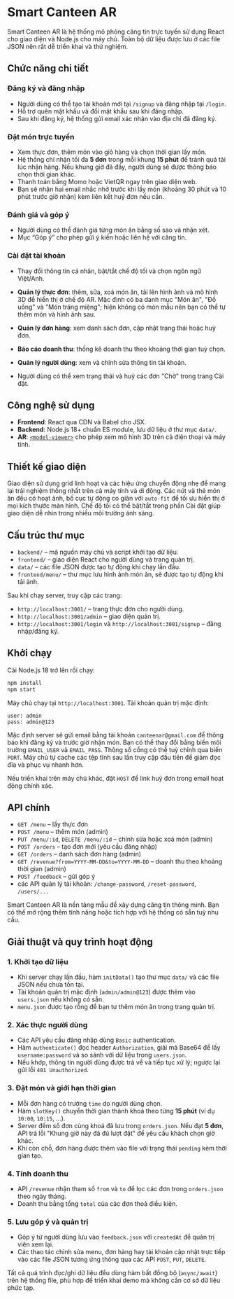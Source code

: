 # Smart Canteen AR

Smart Canteen AR là hệ thống mô phỏng căng tin trực tuyến sử dụng React cho giao diện và Node.js cho máy chủ. Toàn bộ dữ liệu được lưu ở các file JSON nên rất dễ triển khai và thử nghiệm.

## Chức năng chi tiết

### Đăng ký và đăng nhập
- Người dùng có thể tạo tài khoản mới tại `/signup` và đăng nhập tại `/login`.
- Hỗ trợ quên mật khẩu và đổi mật khẩu sau khi đăng nhập.
- Sau khi đăng ký, hệ thống gửi email xác nhận vào địa chỉ đã đăng ký.

### Đặt món trực tuyến
- Xem thực đơn, thêm món vào giỏ hàng và chọn thời gian lấy món.
- Hệ thống chỉ nhận tối đa **5 đơn** trong mỗi khung **15 phút** để tránh quá tải lúc nhận hàng. Nếu khung giờ đã đầy, người dùng sẽ được thông báo chọn thời gian khác.
- Thanh toán bằng Momo hoặc VietQR ngay trên giao diện web.
- Bạn sẽ nhận hai email nhắc nhở trước khi lấy món (khoảng 30 phút và 10 phút trước giờ nhận) kèm liên kết huỷ đơn nếu cần.

### Đánh giá và góp ý
- Người dùng có thể đánh giá từng món ăn bằng số sao và nhận xét.
- Mục “Góp ý” cho phép gửi ý kiến hoặc liên hệ với căng tin.

### Cài đặt tài khoản
- Thay đổi thông tin cá nhân, bật/tắt chế độ tối và chọn ngôn ngữ Việt/Anh.

- **Quản lý thực đơn**: thêm, sửa, xoá món ăn, tải lên hình ảnh và mô hình 3D để hiển thị ở chế độ AR. Mặc định có ba danh mục "Món ăn", "Đồ uống" và "Món tráng miệng"; hiện không có món mẫu nên bạn có thể tự thêm món và hình ảnh sau.
- **Quản lý đơn hàng**: xem danh sách đơn, cập nhật trạng thái hoặc huỷ đơn.
- **Báo cáo doanh thu**: thống kê doanh thu theo khoảng thời gian tuỳ chọn.
- **Quản lý người dùng**: xem và chỉnh sửa thông tin tài khoản.
- Người dùng có thể xem trạng thái và huỷ các đơn "Chờ" trong trang Cài đặt.

## Công nghệ sử dụng
- **Frontend**: React qua CDN và Babel cho JSX.
- **Backend**: Node.js 18+ chuẩn ES module, lưu dữ liệu ở thư mục `data/`.
- **AR**: [`<model-viewer>`](https://modelviewer.dev) cho phép xem mô hình 3D trên cả điện thoại và máy tính.

## Thiết kế giao diện
Giao diện sử dụng grid linh hoạt và các hiệu ứng chuyển động nhẹ để mang lại trải nghiệm thống nhất trên cả máy tính và di động. Các nút và thẻ món ăn đều có hoạt ảnh, bố cục tự động co giãn với `auto-fit` để tối ưu hiển thị ở mọi kích thước màn hình.
Chế độ tối có thể bật/tắt trong phần Cài đặt giúp giao diện dễ nhìn trong nhiều môi trường ánh sáng.

## Cấu trúc thư mục
- `backend/` – mã nguồn máy chủ và script khởi tạo dữ liệu.
- `frontend/` – giao diện React cho người dùng và trang quản trị.
- `data/` – các file JSON được tạo tự động khi chạy lần đầu.
- `frontend/menu/` – thư mục lưu hình ảnh món ăn, sẽ được tạo tự động khi tải ảnh.

Sau khi chạy server, truy cập các trang:
- `http://localhost:3001/` – trang thực đơn cho người dùng.
- `http://localhost:3001/admin` – giao diện quản trị.
- `http://localhost:3001/login` và `http://localhost:3001/signup` – đăng nhập/đăng ký.

## Khởi chạy
Cài Node.js 18 trở lên rồi chạy:
```bash
npm install
npm start
```
Máy chủ chạy tại `http://localhost:3001`. Tài khoản quản trị mặc định:
```
user: admin
pass: admin@123
```
Mặc định server sẽ gửi email bằng tài khoản `canteenar@gmail.com` để thông báo
khi đăng ký và trước giờ nhận món. Bạn có thể thay đổi bằng biến môi trường
 `EMAIL_USER` và `EMAIL_PASS`. Thông số cổng có thể tuỳ chỉnh qua biến `PORT`.
Máy chủ tự cache các tệp tĩnh sau lần truy cập đầu tiên để giảm đọc đĩa và phục vụ nhanh hơn.

Nếu triển khai trên máy chủ khác, đặt `HOST` để link huỷ đơn trong email hoạt động chính xác.

## API chính
- `GET /menu` – lấy thực đơn
- `POST /menu` – thêm món (admin)
- `PUT /menu/:id`, `DELETE /menu/:id` – chỉnh sửa hoặc xoá món (admin)
- `POST /orders` – tạo đơn mới (yêu cầu đăng nhập)
- `GET /orders` – danh sách đơn hàng (admin)
- `GET /revenue?from=YYYY-MM-DD&to=YYYY-MM-DD` – doanh thu theo khoảng thời gian (admin)
- `POST /feedback` – gửi góp ý
- các API quản lý tài khoản: `/change-password`, `/reset-password`, `/users/...`

Smart Canteen AR là nền tảng mẫu để xây dựng căng tin thông minh. Bạn có thể mở rộng thêm tính năng hoặc tích hợp với hệ thống có sẵn tuỳ nhu cầu.

## Giải thuật và quy trình hoạt động

### 1. Khởi tạo dữ liệu
- Khi server chạy lần đầu, hàm `initData()` tạo thư mục `data/` và các file JSON nếu chưa tồn tại.
- Tài khoản quản trị mặc định (`admin/admin@123`) được thêm vào `users.json` nếu không có sẵn.
- `menu.json` được tạo rỗng để bạn tự thêm món ăn trong trang quản trị.

### 2. Xác thực người dùng
- Các API yêu cầu đăng nhập dùng `Basic` authentication.
- Hàm `authenticate()` đọc header `Authorization`, giải mã Base64 để lấy `username:password` và so sánh với dữ liệu trong `users.json`.
- Nếu khớp, thông tin người dùng được trả về và tiếp tục xử lý; ngược lại gửi lỗi `401 Unauthorized`.

### 3. Đặt món và giới hạn thời gian
- Mỗi đơn hàng có trường `time` do người dùng chọn.
- Hàm `slotKey()` chuyển thời gian thành khoá theo từng **15 phút** (ví dụ `10:00`, `10:15`, ...).
- Server đếm số đơn cùng khoá đã lưu trong `orders.json`. Nếu đạt **5 đơn**, API trả lỗi "Khung giờ này đã đủ lượt đặt" để yêu cầu khách chọn giờ khác.
- Khi còn chỗ, đơn hàng được thêm vào file với trạng thái `pending` kèm thời gian tạo.

### 4. Tính doanh thu
- API `/revenue` nhận tham số `from` và `to` để lọc các đơn trong `orders.json` theo ngày tháng.
- Doanh thu bằng tổng `total` của các đơn thoả điều kiện.

### 5. Lưu góp ý và quản trị
- Góp ý từ người dùng lưu vào `feedback.json` với `createdAt` để quản trị viên xem lại.
- Các thao tác chỉnh sửa menu, đơn hàng hay tài khoản cập nhật trực tiếp vào các file JSON tương ứng thông qua các API `POST`, `PUT`, `DELETE`.

Tất cả quá trình đọc/ghi dữ liệu đều dùng hàm bất đồng bộ (`async/await`) trên hệ thống file, phù hợp để triển khai demo mà không cần cơ sở dữ liệu phức tạp.
